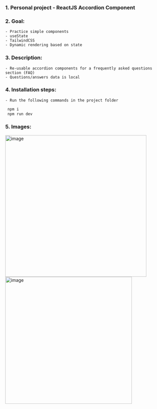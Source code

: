 ### 1. Personal project - ReactJS Accordion Component

### 2. Goal:
    - Practice simple components
    - useState
    - TailwindCSS
    - Dynamic rendering based on state
### 3. Description:
    - Re-usable accordion components for a frequently asked questions section (FAQ)
    - Questions/answers data is local

### 4. Installation steps:
    - Run the following commands in the project folder
   ```js
    npm i
    npm run dev
   ```

### 5. Images:

<img width="447" alt="image" src="https://github.com/user-attachments/assets/58d1e9dd-b801-4d96-8215-331831fccfe2">
<img width="401" alt="image" src="https://github.com/user-attachments/assets/06b2ba81-67c9-43fd-ba18-2de0dc0ac4cb">

